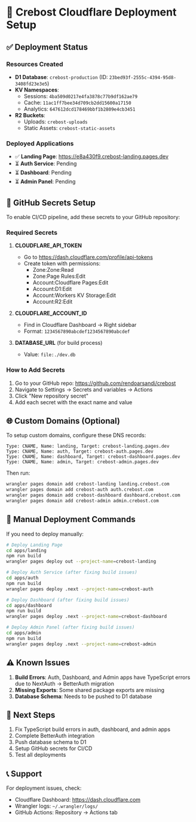 # 🚀 Crebost Cloudflare Deployment Setup

## ✅ Deployment Status

### Resources Created
- **D1 Database**: `crebost-production` (ID: `23bed93f-2555c-4394-95d8-3408fd23e3e5`)
- **KV Namespaces**:
  - Sessions: `4ba509d0217e4fa3878c77b9df162ae79`
  - Cache: `11ac1ff7bee34d709cb2dd15600a17150`
  - Analytics: `647612dcd178469bbf1b2809e4cb3451`
- **R2 Buckets**:
  - Uploads: `crebost-uploads`
  - Static Assets: `crebost-static-assets`

### Deployed Applications
- ✅ **Landing Page**: https://e8a430f9.crebost-landing.pages.dev
- ⏳ **Auth Service**: Pending
- ⏳ **Dashboard**: Pending  
- ⏳ **Admin Panel**: Pending

## 🔧 GitHub Secrets Setup

To enable CI/CD pipeline, add these secrets to your GitHub repository:

### Required Secrets
1. **CLOUDFLARE_API_TOKEN**
   - Go to https://dash.cloudflare.com/profile/api-tokens
   - Create token with permissions:
     - Zone:Zone:Read
     - Zone:Page Rules:Edit
     - Account:Cloudflare Pages:Edit
     - Account:D1:Edit
     - Account:Workers KV Storage:Edit
     - Account:R2:Edit

2. **CLOUDFLARE_ACCOUNT_ID**
   - Find in Cloudflare Dashboard → Right sidebar
   - Format: `1234567890abcdef1234567890abcdef`

3. **DATABASE_URL** (for build process)
   - Value: `file:./dev.db`

### How to Add Secrets
1. Go to your GitHub repo: https://github.com/rendoarsandi/crebost
2. Navigate to Settings → Secrets and variables → Actions
3. Click "New repository secret"
4. Add each secret with the exact name and value

## 🌐 Custom Domains (Optional)

To setup custom domains, configure these DNS records:

```
Type: CNAME, Name: landing, Target: crebost-landing.pages.dev
Type: CNAME, Name: auth, Target: crebost-auth.pages.dev  
Type: CNAME, Name: dashboard, Target: crebost-dashboard.pages.dev
Type: CNAME, Name: admin, Target: crebost-admin.pages.dev
```

Then run:
```bash
wrangler pages domain add crebost-landing landing.crebost.com
wrangler pages domain add crebost-auth auth.crebost.com
wrangler pages domain add crebost-dashboard dashboard.crebost.com
wrangler pages domain add crebost-admin admin.crebost.com
```

## 🔄 Manual Deployment Commands

If you need to deploy manually:

```bash
# Deploy Landing Page
cd apps/landing
npm run build
wrangler pages deploy out --project-name=crebost-landing

# Deploy Auth Service (after fixing build issues)
cd apps/auth
npm run build
wrangler pages deploy .next --project-name=crebost-auth

# Deploy Dashboard (after fixing build issues)
cd apps/dashboard  
npm run build
wrangler pages deploy .next --project-name=crebost-dashboard

# Deploy Admin Panel (after fixing build issues)
cd apps/admin
npm run build
wrangler pages deploy .next --project-name=crebost-admin
```

## ⚠️ Known Issues

1. **Build Errors**: Auth, Dashboard, and Admin apps have TypeScript errors due to NextAuth → BetterAuth migration
2. **Missing Exports**: Some shared package exports are missing
3. **Database Schema**: Needs to be pushed to D1 database

## 🔧 Next Steps

1. Fix TypeScript build errors in auth, dashboard, and admin apps
2. Complete BetterAuth integration
3. Push database schema to D1
4. Setup GitHub secrets for CI/CD
5. Test all deployments

## 📞 Support

For deployment issues, check:
- Cloudflare Dashboard: https://dash.cloudflare.com
- Wrangler logs: `~/.wrangler/logs/`
- GitHub Actions: Repository → Actions tab
